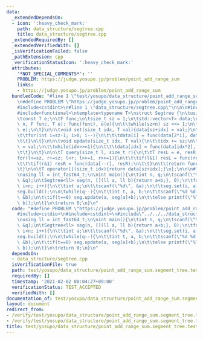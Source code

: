 ```yaml
---
data:
  _extendedDependsOn:
  - icon: ':heavy_check_mark:'
    path: data_structure/segtree.cpp
    title: data_structure/segtree.cpp
  _extendedRequiredBy: []
  _extendedVerifiedWith: []
  _isVerificationFailed: false
  _pathExtension: cpp
  _verificationStatusIcon: ':heavy_check_mark:'
  attributes:
    '*NOT_SPECIAL_COMMENTS*': ''
    PROBLEM: https://judge.yosupo.jp/problem/point_add_range_sum
    links:
    - https://judge.yosupo.jp/problem/point_add_range_sum
  bundledCode: "#line 1 \"test/yosupo/data_structure/point_add_range_sum.segment_tree.test.cpp\"\
    \n#define PROBLEM \"https://judge.yosupo.jp/problem/point_add_range_sum\"\n#include<cstdio>\n\
    #include<cstdint>\n#line 1 \"data_structure/segtree.cpp\"\n\n\n#include<vector>\n\
    #include<functional>\ntemplate<typename T>\nstruct Segtree {\n\tusing F = std::function<T(T,T)>;\n\
    \tconst T e;\n\tF func;\n\tsize_t sz = 1;\n\tstd::vector<T> data;\n\tSegtree(int\
    \ n, F func, T e): func(func), e(e){\n\t\twhile(sz<n) sz <<= 1;\n\t\tdata.assign(sz*2,\
    \ e);\n\t}\n\n\tvoid set(size_t idx, T val){data[sz+idx] = val;}\n\tvoid build(){\n\
    \t\tfor(int i=sz-1; i>0; i--){\n\t\t\tdata[i] = func(data[2*i], data[2*i+1]);\n\
    \t\t}\n\t}\n\n\tvoid update(size_t idx, T val){\n\t\tidx += sz;\n\t\tdata[idx]\
    \ = val;\n\t\twhile(idx>>=1){\n\t\t\tdata[idx] = func(data[idx*2], data[idx*2+1]);\n\
    \t\t}\n\t}\n\n\tT query(size_t l, size_t r){\n\t\tT resL = e, resR = e;\n\t\t\
    for(l+=sz, r+=sz; l<r; l>>=1, r>>=1){\n\t\t\tif(l&1) resL = func(resL, data[l++]);\n\
    \t\t\tif(r&1) resR = func(data[--r], resR);\n\t\t}\n\t\treturn func(resL, resR);\n\
    \t}\n\n\tT operator[](size_t idx){return data[sz+idx];}\n};\n\n\n#line 5 \"test/yosupo/data_structure/point_add_range_sum.segment_tree.test.cpp\"\
    \nusing ll = int_fast64_t;\n\nint main(){\n\tint n, q;\n\tscanf(\"%d %d\", &n,\
    \ &q);\n\tSegtree<ll> seg(n, [](ll a, ll b){return a+b;}, 0);\n\tfor(int i=0;\
    \ i<n; i++){\n\t\tint a;\n\t\tscanf(\"%d\", &a);\n\t\tseg.set(i, a);\n\t}\n\t\
    seg.build();\n\n\twhile(q--){\n\t\tint t, a, b;\n\t\tscanf(\"%d %d %d\", &t, &a,\
    \ &b);\n\t\tif(t==0) seg.update(a, seg[a]+b);\n\t\telse printf(\"%ld\\n\", seg.query(a,\
    \ b));\n\t}\n\treturn 0;\n}\n"
  code: "#define PROBLEM \"https://judge.yosupo.jp/problem/point_add_range_sum\"\n\
    #include<cstdio>\n#include<cstdint>\n#include\"../../../data_structure/segtree.cpp\"\
    \nusing ll = int_fast64_t;\n\nint main(){\n\tint n, q;\n\tscanf(\"%d %d\", &n,\
    \ &q);\n\tSegtree<ll> seg(n, [](ll a, ll b){return a+b;}, 0);\n\tfor(int i=0;\
    \ i<n; i++){\n\t\tint a;\n\t\tscanf(\"%d\", &a);\n\t\tseg.set(i, a);\n\t}\n\t\
    seg.build();\n\n\twhile(q--){\n\t\tint t, a, b;\n\t\tscanf(\"%d %d %d\", &t, &a,\
    \ &b);\n\t\tif(t==0) seg.update(a, seg[a]+b);\n\t\telse printf(\"%ld\\n\", seg.query(a,\
    \ b));\n\t}\n\treturn 0;\n}\n"
  dependsOn:
  - data_structure/segtree.cpp
  isVerificationFile: true
  path: test/yosupo/data_structure/point_add_range_sum.segment_tree.test.cpp
  requiredBy: []
  timestamp: '2021-02-02 00:04:27+09:00'
  verificationStatus: TEST_ACCEPTED
  verifiedWith: []
documentation_of: test/yosupo/data_structure/point_add_range_sum.segment_tree.test.cpp
layout: document
redirect_from:
- /verify/test/yosupo/data_structure/point_add_range_sum.segment_tree.test.cpp
- /verify/test/yosupo/data_structure/point_add_range_sum.segment_tree.test.cpp.html
title: test/yosupo/data_structure/point_add_range_sum.segment_tree.test.cpp
---
```


